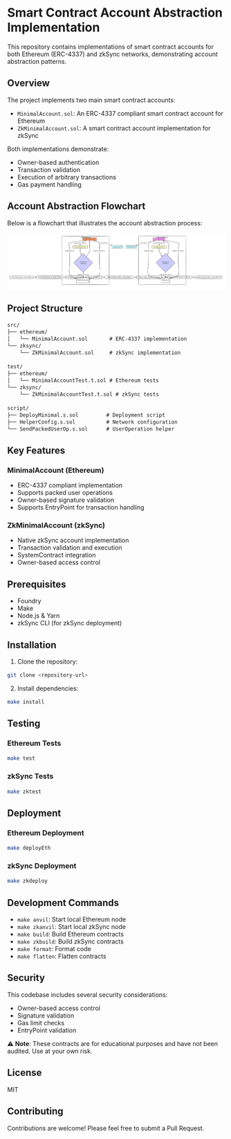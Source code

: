 # Smart Contract Account Abstraction Implementation

This repository contains implementations of smart contract accounts for both Ethereum (ERC-4337) and zkSync networks, demonstrating account abstraction patterns.

## Overview

The project implements two main smart contract accounts:

- `MinimalAccount.sol`: An ERC-4337 compliant smart contract account for Ethereum
- `ZkMinimalAccount.sol`: A smart contract account implementation for zkSync

Both implementations demonstrate:

- Owner-based authentication
- Transaction validation
- Execution of arbitrary transactions
- Gas payment handling

## Account Abstraction Flowchart

Below is a flowchart that illustrates the account abstraction process:

![Account Abstraction Flowchart](img/AA_FlowChart.png)

## Project Structure

```
src/
├── ethereum/
│   └── MinimalAccount.sol       # ERC-4337 implementation
└── zksync/
    └── ZkMinimalAccount.sol     # zkSync implementation

test/
├── ethereum/
│   └── MinimalAccountTest.t.sol # Ethereum tests
└── zksync/
    └── ZkMinimalAccountTest.t.sol # zkSync tests

script/
├── DeployMinimal.s.sol         # Deployment script
├── HelperConfig.s.sol          # Network configuration
└── SendPackedUserOp.s.sol      # UserOperation helper
```

## Key Features

### MinimalAccount (Ethereum)

- ERC-4337 compliant implementation
- Supports packed user operations
- Owner-based signature validation
- Supports EntryPoint for transaction handling

### ZkMinimalAccount (zkSync)

- Native zkSync account implementation
- Transaction validation and execution
- SystemContract integration
- Owner-based access control

## Prerequisites

- Foundry
- Make
- Node.js & Yarn
- zkSync CLI (for zkSync deployment)

## Installation

1. Clone the repository:

```bash
git clone <repository-url>
```

2. Install dependencies:

```bash
make install
```

## Testing

### Ethereum Tests

```bash
make test
```

### zkSync Tests

```bash
make zktest
```

## Deployment

### Ethereum Deployment

```bash
make deployEth
```

### zkSync Deployment

```bash
make zkdeploy
```

## Development Commands

- `make anvil`: Start local Ethereum node
- `make zkanvil`: Start local zkSync node
- `make build`: Build Ethereum contracts
- `make zkbuild`: Build zkSync contracts
- `make format`: Format code
- `make flatten`: Flatten contracts

## Security

This codebase includes several security considerations:

- Owner-based access control
- Signature validation
- Gas limit checks
- EntryPoint validation

⚠️ **Note**: These contracts are for educational purposes and have not been audited. Use at your own risk.

## License

MIT

## Contributing

Contributions are welcome! Please feel free to submit a Pull Request.
